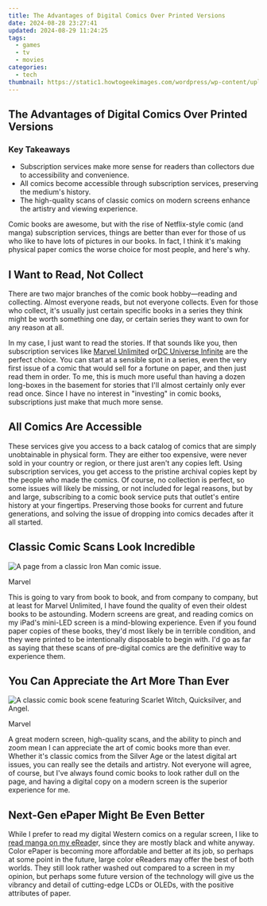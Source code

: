 ```yaml
---
title: The Advantages of Digital Comics Over Printed Versions
date: 2024-08-28 23:27:41
updated: 2024-08-29 11:24:25
tags:
  - games
  - tv
  - movies
categories:
  - tech
thumbnail: https://static1.howtogeekimages.com/wordpress/wp-content/uploads/2024/05/a-tablet-above-several-comic-books.jpg
---
```


## The Advantages of Digital Comics Over Printed Versions

### Key Takeaways

* Subscription services make more sense for readers than collectors due to accessibility and convenience.
* All comics become accessible through subscription services, preserving the medium's history.
* The high-quality scans of classic comics on modern screens enhance the artistry and viewing experience.

 Comic books are awesome, but with the rise of Netflix-style comic (and manga) subscription services, things are better than ever for those of us who like to have lots of pictures in our books. In fact, I think it's making physical paper comics the worse choice for most people, and here's why.

##  I Want to Read, Not Collect

 There are two major branches of the comic book hobby—reading and collecting. Almost everyone reads, but not everyone collects. Even for those who collect, it's usually just certain specific books in a series they think might be worth something one day, or certain series they want to own for any reason at all.

 In my case, I just want to read the stories. If that sounds like you, then subscription services like [Marvel Unlimited](https://www.marvel.com/unlimited) or[DC Universe Infinite](https://www.dcuniverseinfinite.com/join) are the perfect choice. You can start at a sensible spot in a series, even the very first issue of a comic that would sell for a fortune on paper, and then just read them in order. To me, this is much more useful than having a dozen long-boxes in the basement for stories that I'll almost certainly only ever read once. Since I have no interest in "investing" in comic books, subscriptions just make that much more sense.

##  All Comics Are Accessible

 These services give you access to a back catalog of comics that are simply unobtainable in physical form. They are either too expensive, were never sold in your country or region, or there just aren't any copies left. Using subscription services, you get access to the pristine archival copies kept by the people who made the comics. Of course, no collection is perfect, so some issues will likely be missing, or not included for legal reasons, but by and large, subscribing to a comic book service puts that outlet's entire history at your fingertips. Preserving those books for current and future generations, and solving the issue of dropping into comics decades after it all started.

##  Classic Comic Scans Look Incredible

![A page from a classic Iron Man comic issue.](https://static1.howtogeekimages.com/wordpress/wp-content/uploads/2024/05/iron-man-clip.png) 

Marvel

 This is going to vary from book to book, and from company to company, but at least for Marvel Unlimited, I have found the quality of even their oldest books to be astounding. Modern screens are great, and reading comics on my iPad's mini-LED screen is a mind-blowing experience. Even if you found paper copies of these books, they'd most likely be in terrible condition, and they were printed to be intentionally disposable to begin with. I'd go as far as saying that these scans of pre-digital comics are the definitive way to experience them.

##  You Can Appreciate the Art More Than Ever

![A classic comic book scene featuring Scarlet Witch, Quicksilver, and Angel.](https://static1.howtogeekimages.com/wordpress/wp-content/uploads/2024/05/x-men-clip.jpg) 

Marvel

 A great modern screen, high-quality scans, and the ability to pinch and zoom mean I can appreciate the art of comic books more than ever. Whether it's classic comics from the Silver Age or the latest digital art issues, you can really see the details and artistry. Not everyone will agree, of course, but I've always found comic books to look rather dull on the page, and having a digital copy on a modern screen is the superior experience for me.

##  Next-Gen ePaper Might Be Even Better

 While I prefer to read my digital Western comics on a regular screen, I like to [read manga on my eReade](https://android-location-track.techidaily.com/2-ways-to-monitor-vivo-y100-5g-activity-drfone-by-drfone-virtual-android/)r, since they are mostly black and white anyway. Color ePaper is becoming more affordable and better at its job, so perhaps at some point in the future, large color eReaders may offer the best of both worlds. They still look rather washed out compared to a screen in my opinion, but perhaps some future version of the technology will give us the vibrancy and detail of cutting-edge LCDs or OLEDs, with the positive attributes of paper.

<ins class="adsbygoogle"
     style="display:block"
     data-ad-format="autorelaxed"
     data-ad-client="ca-pub-7571918770474297"
     data-ad-slot="1223367746"></ins>



<ins class="adsbygoogle"
     style="display:block"
     data-ad-client="ca-pub-7571918770474297"
     data-ad-slot="8358498916"
     data-ad-format="auto"
     data-full-width-responsive="true"></ins>
